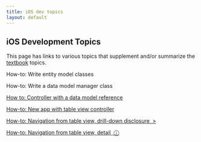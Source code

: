 ```yaml
---
title: iOS dev topics
layout: default
---
```


## iOS Development Topics

This page has links to various topics that supplement and/or summarize the [textbook](/resources#required-textbook) topics. 

How-to: Write entity model classes

How-to: Write a data model manager class 

[How to: Controller with a data model reference](how-to-data-for-controller)

[How-to: New app with table view controller](how-to-new-app-tvc)

[How-to: Navigation from table view, drill-down disclosure &nbsp;&gt;](how-to-nav-disclosure)

[How-to: Navigation from table view, detail &nbsp;&#9432;](how-to-nav-detail)

<br>
